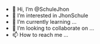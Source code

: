 - 👋 Hi, I’m @SchuleJhon
- 👀 I’m interested in JhonSchule
- 🌱 I’m currently learning ...
- 💞️ I’m looking to collaborate on ...
- 📫 How to reach me ...

<!---
SchuleJhon/SchuleJhon is a ✨ special ✨ repository because its `README.md` (this file) appears on your GitHub profile.
You can click the Preview link to take a look at your changes.
--->
